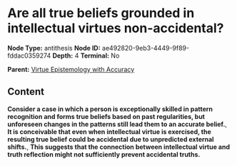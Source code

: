 # Are all true beliefs grounded in intellectual virtues non-accidental?

**Node Type:** antithesis
**Node ID:** ae492820-9eb3-4449-9f89-fddac0359274
**Depth:** 4
**Terminal:** No

**Parent:** [Virtue Epistemology with Accuracy](virtue-epistemology-with-accuracy-synthesis-7f5aeecd-1719-4441-bdf2-fa2a6ee0f859.md)

## Content

**Consider a case in which a person is exceptionally skilled in pattern recognition and forms true beliefs based on past regularities, but unforeseen changes in the patterns still lead them to an accurate belief.**, **It is conceivable that even when intellectual virtue is exercised, the resulting true belief could be accidental due to unpredicted external shifts.**, **This suggests that the connection between intellectual virtue and truth reflection might not sufficiently prevent accidental truths.**
